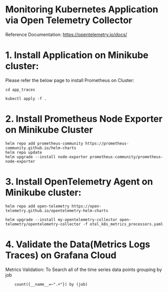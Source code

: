 # Monitoring Kubernetes Application via Open Telemetry Collector
Reference Documentation: https://opentelemetry.io/docs/

# 1. Install Application on Minikube cluster:    
Please refer the below page to install Prometheus on Cluster: 

    cd app_traces 
    
    kubectl apply -f .

# 2. Install Prometheus Node Exporter on Minikube Cluster

    helm repo add prometheus-community https://prometheus-community.github.io/helm-charts 
    helm repo update
    helm upgrade --install node-exporter prometheus-community/prometheus-node-exporter


# 3. Install OpenTelemetry Agent on Minikube cluster:    

    helm repo add open-telemetry https://open-telemetry.github.io/opentelemetry-helm-charts  

    helm upgrade --install my-opentelemetry-collector open-telemetry/opentelemetry-collector -f otel_k8s_metrics_processors.yaml

# 4. Validate the Data(Metrics Logs Traces) on Grafana Cloud

Metrics Validation:
To Search all of the time series data points grouping by job  

        count({__name__=~".+"}) by (job)